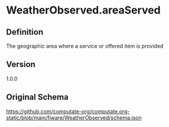 # WeatherObserved.areaServed

## Definition
The geographic area where a service or offered item is provided

## Version
1.0.0

## Original Schema
https://github.com/computate-org/computate.org-static/blob/main/fiware/WeatherObserved/schema.json
